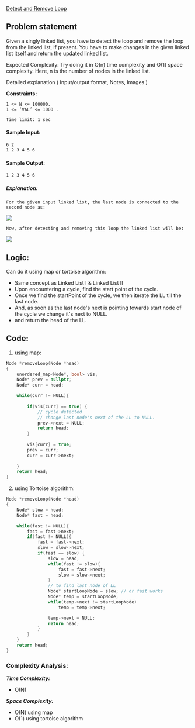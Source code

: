 [Detect and Remove Loop](https://www.naukri.com/code360/problems/interview-shuriken-42-detect-and-remove-loop_241049?leftPanelTabValue=PROBLEM)

## Problem statement 

Given a singly linked list, you have to detect the loop and remove the loop from the linked list, if present. You have to make changes in the given linked list itself and return the updated linked list.

Expected Complexity: Try doing it in O(n) time complexity and O(1) space complexity. Here, n is the number of nodes in the linked list.

Detailed explanation ( Input/output format, Notes, Images ) 

**Constraints:**

```
1 <= N <= 100000.
1 <= ‘VAL’ <= 1000 .  

Time limit: 1 sec
```

#### Sample Input:

```
6 2
1 2 3 4 5 6 
```

#### Sample Output:

```
1 2 3 4 5 6
```

##### Explanation:

```
For the given input linked list, the last node is connected to the second node as:
```

![](https://ninjasfiles.s3.amazonaws.com/0000000000003103.21)

```
Now, after detecting and removing this loop the linked list will be:
```

![](https://ninjasfiles.s3.amazonaws.com/0000000000003104.22)


## **Logic:**

Can do it using map or tortoise algorithm:

- Same concept as Linked List I & Linked List II
- Upon encountering a cycle, find the start point of the cycle. 
- Once we find the startPoint of the cycle, we then iterate the LL till the last node.
- And, as soon as the last node's next is pointing towards start node of the cycle we change it's next to NULL.
- and return the head of the LL.

## **Code:**

1. using map:
```cpp
Node *removeLoop(Node *head)
{
    unordered_map<Node*, bool> vis;
    Node* prev = nullptr;
    Node* curr = head;

    while(curr != NULL){
        
        if(vis[curr] == true) {
            // cycle detected
            // change last node's next of the LL to NULL.
            prev->next = NULL;
            return head;
        }
        
        vis[curr] = true;
        prev = curr;
        curr = curr->next;
        
    }
    return head;
}
```

2. using Tortoise algorithm:
```cpp
Node *removeLoop(Node *head)
{
    Node* slow = head;
    Node* fast = head;

    while(fast != NULL){
        fast = fast->next;
        if(fast != NULL){
            fast = fast->next;
            slow = slow->next;
            if(fast == slow) {
                slow = head;
                while(fast != slow){
                    fast = fast->next;
                    slow = slow->next;
                }
                // to find last node of LL
                Node* startLoopNode = slow; // or fast works
                Node* temp = startLoopNode;
                while(temp->next != startLoopNode)
                    temp = temp->next;

                temp->next = NULL;
                return head;
            }
        }
    }
    return head;
}
```

### **Complexity Analysis:**

***Time Complexity:***
- O(N)

***Space Complexity:***
- O(N) using map
- O(1) using tortoise algorithm
